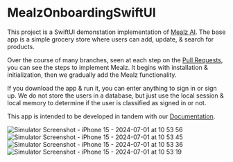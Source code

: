 # MealzOnboardingSwiftUI

This project is a SwiftUI demonstation implementation of [Mealz AI](https://en.mealz.ai/). 
The base app is a simple grocery store where users can add, update, & search for products. 

Over the course of many branches, seen at each step on the [Pull Requests](https://github.com/miamtech/MealzOnboardingSwiftUI/pulls), you can see the steps to implement Mealz. 
It begins with installation & initialization, then we gradually add the Mealz functionality. 

If you download the app & run it, you can enter anything to sign in or sign up. 
We do not store the users in a database, but just use the local session & local memory to determine if the user is classified as signed in or not. 

 This app is intended to be developed in tandem with our [Documentation](https://miamtech.github.io/mealz-documentation/).

![Simulator Screenshot - iPhone 15 - 2024-07-01 at 10 53 56](https://github.com/miamtech/MealzOnboardingSwiftUI/assets/47873953/bf39a2b7-22d2-43e5-88ed-be37c269c704)
![Simulator Screenshot - iPhone 15 - 2024-07-01 at 10 53 45](https://github.com/miamtech/MealzOnboardingSwiftUI/assets/47873953/b74f1823-e063-4bc2-80fb-8eb9692eb815)
![Simulator Screenshot - iPhone 15 - 2024-07-01 at 10 53 36](https://github.com/miamtech/MealzOnboardingSwiftUI/assets/47873953/9d780fcf-1090-442c-9e4b-21b1abe89295)
![Simulator Screenshot - iPhone 15 - 2024-07-01 at 10 53 19](https://github.com/miamtech/MealzOnboardingSwiftUI/assets/47873953/868dd743-a9da-410e-9560-e0fb749ec605)

